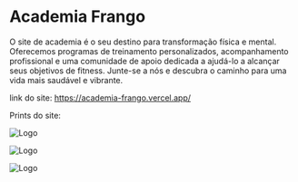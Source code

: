
# Academia Frango




O site de academia é o seu destino para transformação física e mental. Oferecemos programas de treinamento personalizados, acompanhamento profissional e uma comunidade de apoio dedicada a ajudá-lo a alcançar seus objetivos de fitness. Junte-se a nós e descubra o caminho para uma vida mais saudável e vibrante.




link do site: https://academia-frango.vercel.app/

Prints do site:


![Logo](https://ibb.co/M1HCg48)

![Logo](https://ibb.co/Pz6pTR0)

![Logo](https://ibb.co/vDpLpdq)
